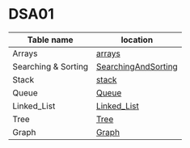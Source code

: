 # DSA01

| Table name          | location                                      |
| ------------------- | --------------------------------------------- |
| Arrays              | [arrays](./Arrays/)                           |
| Searching & Sorting | [SearchingAndSorting](./SearchingAndSorting/) |
| Stack               | [stack](./Stack/)                             |
| Queue               | [Queue](./Queue/)                             |
| Linked_List         | [Linked_List](./Linked%20List/)               |
| Tree                | [Tree](./Tree/)                               |
| Graph               | [Graph](./Graph/)                             |
